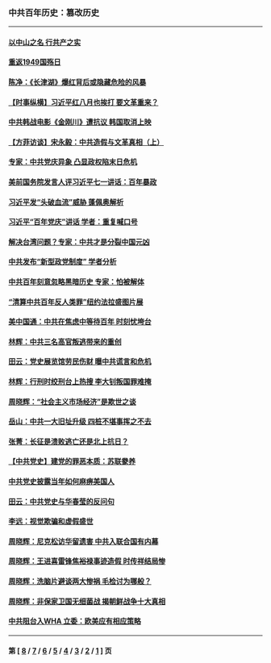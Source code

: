 ### 中共百年历史：篡改历史
---
#### [以中山之名 行共产之实](../../pages/nf1176115/n13346437.md?12300430) 
#### [重返1949国殇日](../../pages/nf1176115/n13346372.md?12300430) 
#### [陈净：《长津湖》爆红背后或隐藏危险的风暴](../../pages/nf1176115/n13314364.md?12300430) 
#### [【时事纵横】习近平红八月也挨打 要文革重来？](../../pages/nf1176115/n13231393.md?12300430) 
#### [中共韩战电影《金刚川》遭抗议 韩国取消上映](../../pages/nf1176115/n13219114.md?12300430) 
#### [【方菲访谈】宋永毅：中共造假与文革真相（上）](../../pages/nf1176115/n13200760.md?12300430) 
#### [专家：中共党庆异象 凸显政权陷末日危机](../../pages/nf1176115/n13067084.md?12300430) 
#### [美前国务院发言人评习近平七一讲话：百年暴政](../../pages/nf1176115/n13066986.md?12300430) 
#### [习近平发“头破血流”威胁 蓬佩奥解析](../../pages/nf1176115/n13063604.md?12300430) 
#### [习近平“百年党庆”讲话 学者：重复喊口号](../../pages/nf1176115/n13061411.md?12300430) 
#### [解决台湾问题？专家：中共才是分裂中国元凶](../../pages/nf1176115/n13060811.md?12300430) 
#### [中共发布“新型政党制度” 学者分析](../../pages/nf1176115/n13056354.md?12300430) 
#### [中共百年刻意忽略黑暗历史 专家：怕被解体](../../pages/nf1176115/n13056056.md?12300430) 
#### [“清算中共百年反人类罪”纽约法拉盛图片展](../../pages/nf1176115/n13052220.md?12300430) 
#### [美中国通：中共在焦虑中等待百年 时刻忧垮台](../../pages/nf1176115/n13048820.md?12300430) 
#### [林辉：中共三名高官叛逃带来的重创](../../pages/nf1176115/n13035206.md?12300430) 
#### [田云：党史展览馆劳民伤财 曝中共谎言和危机](../../pages/nf1176115/n13033900.md?12300430) 
#### [林辉：行刑时绞刑台上热搜 李大钊叛国罪难掩](../../pages/nf1176115/n13031965.md?12300430) 
#### [周晓辉：“社会主义市场经济”是欺世之谈](../../pages/nf1176115/n13024090.md?12300430) 
#### [岳山：中共一大旧址升级 四桩不堪事挥之不去](../../pages/nf1176115/n13021697.md?12300430) 
#### [张菁：长征是溃败逃亡还是北上抗日？](../../pages/nf1176115/n13020585.md?12300430) 
#### [【中共党史】建党的罪恶本质：苏联豢养](../../pages/nf1176115/n13011888.md?12300430) 
#### [中共党史披露当年如何麻痹美国人](../../pages/nf1176115/n12966400.md?12300430) 
#### [田云：中共党史与华春莹的反问句](../../pages/nf1176115/n12765178.md?12300430) 
#### [李远：视觉欺骗和虚假盛世](../../pages/nf1176115/n12993376.md?12300430) 
#### [周晓辉：尼克松访华留遗害 中共入联合国有内幕](../../pages/nf1176115/n12991422.md?12300430) 
#### [周晓辉：王进喜雷锋焦裕禄事迹造假 时传祥结局惨](../../pages/nf1176115/n12985497.md?12300430) 
#### [周晓辉：洗脑片避谈两大惨祸 毛检讨为哪般？](../../pages/nf1176115/n12971285.md?12300430) 
#### [周晓辉：非保家卫国无细菌战 揭朝鲜战争十大真相](../../pages/nf1176115/n12954161.md?12300430) 
#### [中共阻台入WHA 立委：欧美应有相应策略](../../pages/nf1176115/n12939343.md?12300430) 

---
#### 第 [ [8](./8.md?12300430) / [7](./7.md?12300430) / [6](./6.md?12300430) / [5](./5.md?12300430) / [4](./4.md?12300430) / [3](./3.md?12300430) / [2](./2.md?12300430) / [1](./1.md?12300430) ] 页
